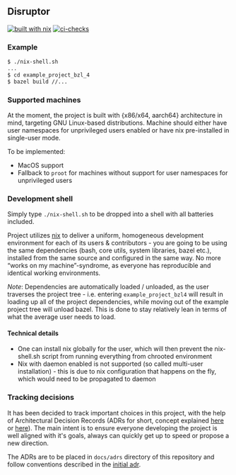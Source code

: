 Disruptor
---
[![built with nix](https://builtwithnix.org/badge.svg)](https://builtwithnix.org)
[![ci-checks](https://github.com/Qarik-Group/disruptor/actions/workflows/ci.yaml/badge.svg?branch=master)](https://github.com/Qarik-Group/disruptor/actions/workflows/ci.yaml)

### Example
```bash
$ ./nix-shell.sh
...
$ cd example_project_bzl_4
$ bazel build //...
```

### Supported machines

At the moment, the project is built with {x86/x64, aarch64} architecture in mind, targeting GNU Linux-based distributions. Machine should either have user namespaces for unprivileged users enabled or have nix pre-installed in single-user mode.

To be implemented:
* MacOS support
* Fallback to `proot` for machines without support for user namespaces for unprivileged users

### Development shell
Simply type `./nix-shell.sh` to be dropped into a shell with all batteries included. 

Project utilizes [nix](https://builtwithnix.org) to deliver a uniform, homogeneous development environment for each of its users & contributors - you are going to be using the same dependencies (bash, core utils, system libraries, bazel etc.), installed from the same source and configured in the same way. No more “works on my machine”-syndrome, as everyone has reproducible and identical working environments. 

_Note_: Dependencies are automatically loaded / unloaded, as the user traverses the project tree - i.e. entering `example_project_bzl4` will result in loading up all of the project dependencies, while moving out of the example project tree will unload bazel. 
This is done to stay relatively lean in terms of what the average user needs to load.

#### Technical details
* One can install nix globally for the user, which will then prevent the nix-shell.sh script from running everything from chrooted environment
* Nix with daemon enabled is not supported (so called multi-user installation) - this is due to nix configuration that happens on the fly, which would need to be propagated to daemon 


### Tracking decisions

It has been decided to track important choices in this project, with the help of  Architectural Decision Records (ADRs for short, concept explained [here](https://cognitect.com/blog/2011/11/15/documenting-architecture-decisions) or [here](https://adr.github.io)). The main intent is to ensure everyone developing the project is well aligned with it's goals, always can quickly get up to speed or propose a new direction.

The ADRs are to be placed in `docs/adrs` directory of this repository and follow conventions described in the [initial adr](docs/adrs/adr-000-using-adrs.md).
